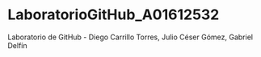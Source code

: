 # LaboratorioGitHub_A01612532
Laboratorio de GitHub - Diego Carrillo Torres, Julio Céser Gómez, Gabriel Delfín
